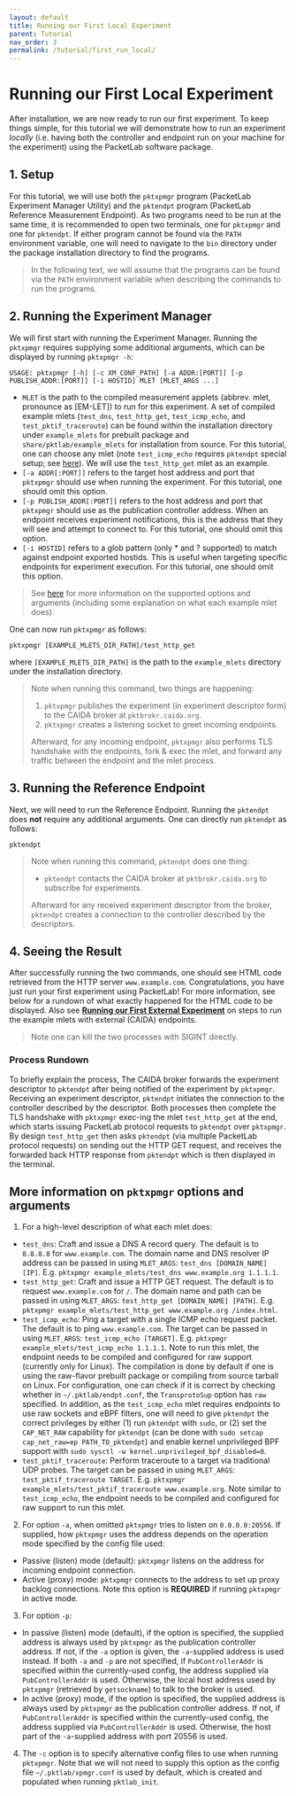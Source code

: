 ```yaml
---
layout: default
title: Running our First Local Experiment
parent: Tutorial
nav_order: 3
permalink: /tutorial/first_run_local/
---
```


# Running our First Local Experiment
After installation, we are now ready to run our first experiment. To keep things simple, for this tutorial we will demonstrate how to run an experiment *locally* (i.e. having both the controller and endpoint run on your machine for the experiment) using the PacketLab software package.

## 1. Setup
For this tutorial, we will use both the `pktxpmgr` program (PacketLab Experiment Manager Utility) and the `pktendpt` program (PacketLab Reference Measurement Endpoint). As two programs need to be run at the same time, it is recommended to open two terminals, one for `pktxpmgr` and one for `pktendpt`. If either program cannot be found via the `PATH` environment variable, one will need to navigate to the `bin` directory under the package installation directory to find the programs.
> In the following text, we will assume that the programs can be found via the `PATH` environment variable when describing the commands to run the programs.

## 2. Running the Experiment Manager
We will first start with running the Experiment Manager. Running the `pktxpmgr` requires supplying some additional arguments, which can be displayed by running `pktxpmgr -h`:
```
USAGE: pktxpmgr [-h] [-c XM_CONF_PATH] [-a ADDR:[PORT]] [-p PUBLISH_ADDR:[PORT]] [-i HOSTID] MLET [MLET_ARGS ...]
```
- `MLET` is the path to the compiled measurement applets (abbrev. mlet, pronounce as [EM-LET]) to run for this experiment. A set of compiled example mlets (`test_dns`, `test_http_get`, `test_icmp_echo`, and `test_pktif_traceroute`) can be found within the installation directory under `example_mlets` for prebuilt package and `share/pktlab/example_mlets` for installation from source. For this tutorial, one can choose any mlet (note `test_icmp_echo` requires `pktendpt` special setup; see [here](#more-information-on-pktxpmgr-options-and-arguments)). We will use the `test_http_get` mlet as an example.
- `[-a ADDR[:PORT]]` refers to the target host address and port that `pktxpmgr` should use when running the experiment. For this tutorial, one should omit this option.
- `[-p PUBLISH_ADDR[:PORT]]` refers to the host address and port that `pktxpmgr` should use as the publication controller address. When an endpoint receives experiment notifications, this is the address that they will see and attempt to connect to. For this tutorial, one should omit this option.
- `[-i HOSTID]` refers to a glob pattern (only * and ? supported) to match against endpoint exported hostids. This is useful when targeting specific endpoints for experiment execution. For this tutorial, one should omit this option.
> See [here](#more-information-on-pktxpmgr-options-and-arguments) for more information on the supported options and arguments (including some explanation on what each example mlet does).

One can now run `pktxpmgr` as follows:
```
pktxpmgr [EXAMPLE_MLETS_DIR_PATH]/test_http_get
```
where `[EXAMPLE_MLETS_DIR_PATH]` is the path to the `example_mlets` directory under the installation directory.
> Note when running this command, two things are happening:
> 1. `pktxpmgr` publishes the experiment (in experiment descriptor form) to the CAIDA broker at `pktbrokr.caida.org`.
> 2. `pktxpmgr` creates a listening socket to greet incoming endpoints.
>
> Afterward, for any incoming endpoint, `pktxpmgr` also performs TLS handshake with the endpoints, fork & exec the mlet, and forward any traffic between the endpoint and the mlet process.

## 3. Running the Reference Endpoint
Next, we will need to run the Reference Endpoint. Running the `pktendpt` does **not** require any additional arguments. One can directly run `pktendpt` as follows:
```
pktendpt
```
> Note when running this command, `pktendpt` does one thing:
> - `pktendpt` contacts the CAIDA broker at `pktbrokr.caida.org` to subscribe for experiments.
>
> Afterward for any received experiment descriptor from the broker, `pktendpt` creates a connection to the controller described by the descriptors.

## 4. Seeing the Result
After successfully running the two commands, one should see HTML code retrieved from the HTTP server `www.example.com`. Congratulations, you have just run your first experiment using PacketLab! For more information, see below for a rundown of what exactly happened for the HTML code to be displayed. Also see **[Running our First External Experiment](/tutorial/first_run_external)** on steps to run the example mlets with external (CAIDA) endpoints.
> Note one can kill the two processes with SIGINT directly.

### Process Rundown
To briefly explain the process, The CAIDA broker forwards the experiment descriptor to `pktendpt` after being notified of the experiment by `pktxpmgr`. Receiving an experiment descriptor, `pktendpt` initiates the connection to the controller described by the descriptor. Both processes then complete the TLS handshake with `pktxpmgr` exec-ing the mlet `test_http_get` at the end, which starts issuing PacketLab protocol requests to `pktendpt` over `pktxpmgr`. By design `test_http_get` then asks `pktendpt` (via multiple PacketLab protocol requests) on sending out the HTTP GET request, and receives the forwarded back HTTP response from `pktendpt` which is then displayed in the terminal.

## More information on `pktxpmgr` options and arguments
1. For a high-level description of what each mlet does:
- `test_dns`: Craft and issue a DNS A record query. The default is to `8.8.8.8` for `www.example.com`. The domain name and DNS resolver IP address can be passed in using `MLET_ARGS`: `test_dns [DOMAIN_NAME] [IP]`. E.g. `pktxpmgr example_mlets/test_dns www.example.org 1.1.1.1`.
- `test_http_get`: Craft and issue a HTTP GET request. The default is to request `www.example.com` for `/`. The domain name and path can be passed in using `MLET_ARGS`: `test_http_get [DOMAIN_NAME] [PATH]`. E.g. `pktxpmgr example_mlets/test_http_get www.example.org /index.html`.
- `test_icmp_echo`: Ping a target with a single ICMP echo request packet. The default is to ping `www.example.com`. The target can be passed in using `MLET_ARGS`: `test_icmp_echo [TARGET]`. E.g. `pktxpmgr example_mlets/test_icmp_echo 1.1.1.1`. Note to run this mlet, the endpoint needs to be compiled and configured for raw support (currently only for Linux). The compilation is done by default if one is using the raw-flavor prebuilt package or compiling from source tarball on Linux. For configuration, one can check if it is correct by checking whether in `~/.pktlab/endpt.conf`, the `TransprotoSup` option has `raw` specified. In addition, as the `test_icmp_echo` mlet requires endpoints to use raw sockets and eBPF filters, one will need to give `pktendpt` the correct privileges by either (1) run `pktendpt` with `sudo`, or (2) set the `CAP_NET_RAW` capability for `pktendpt` (can be done with `sudo setcap cap_net_raw=ep PATH_TO_pktendpt`) and enable kernel unprivileged BPF support with `sudo sysctl -w kernel.unprivileged_bpf_disabled=0`.
- `test_pktif_traceroute`: Perform traceroute to a target via traditional UDP probes. The target can be passed in using `MLET_ARGS`: `test_pktif_traceroute TARGET`. E.g. `pktxpmgr example_mlets/test_pktif_traceroute www.example.org`. Note similar to `test_icmp_echo`, the endpoint needs to be compiled and configured for raw support to run this mlet.
2. For option `-a`, when omitted `pktxpmgr` tries to listen on `0.0.0.0:20556`. If supplied, how `pktxpmgr` uses the address depends on the operation mode specified by the config file used:
- Passive (listen) mode (default): `pktxpmgr` listens on the address for incoming endpoint connection.
- Active (proxy) mode: `pktxpmgr` connects to the address to set up proxy backlog connections. Note this option is **REQUIRED** if running `pktxpmgr` in active mode.
3. For option `-p`:
- In passive (listen) mode (default), if the option is specified, the supplied address is always used by `pktxpmgr` as the publication controller address. If not, if the `-a` option is given, the `-a`-supplied address is used instead. If both `-a` and `-p` are not specified, if `PubControllerAddr` is specified within the currently-used config, the address supplied via `PubControllerAddr` is used. Otherwise, the local host address used by `pktxpmgr` (retrieved by `getsockname`) to talk to the broker is used.
- In active (proxy) mode, if the option is specified, the supplied address is always used by `pktxpmgr` as the publication controller address. If not, if `PubControllerAddr` is specified within the currently-used config, the address supplied via `PubControllerAddr` is used. Otherwise, the host part of the `-a`-supplied address with port 20556 is used.
4. The `-c` option is to specify alternative config files to use when running `pktxpmgr`. Note that we will not need to supply this option as the config file `~/.pktlab/xpmgr.conf` is used by default, which is created and populated when running `pktlab_init`.